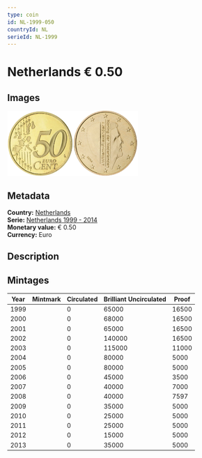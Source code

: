 ```yaml
---
type: coin
id: NL-1999-050
countryId: NL
serieId: NL-1999
---
```


# Netherlands € 0.50

## Images

<img src="../../../Images/common-2002-050.webp" height="150" alt="Front image"><img src="Images/netherlands-1999-050.webp" height="150" alt="Back image">

## Metadata

**Country:** [Netherlands](../index.md)\
**Serie:** [Netherlands 1999 - 2014](index.md)\
**Monetary value:** € 0.50\
**Currency:** Euro

## Description

## Mintages

| Year | Mintmark | Circulated | Brilliant Uncirculated | Proof |
| ---- | -------- | ---------- | ---------------------- | ----- |
| 1999 |          | 0          | 65000                  | 16500 |
| 2000 |          | 0          | 68000                  | 16500 |
| 2001 |          | 0          | 65000                  | 16500 |
| 2002 |          | 0          | 140000                 | 16500 |
| 2003 |          | 0          | 115000                 | 11000 |
| 2004 |          | 0          | 80000                  | 5000  |
| 2005 |          | 0          | 80000                  | 5000  |
| 2006 |          | 0          | 45000                  | 3500  |
| 2007 |          | 0          | 40000                  | 7000  |
| 2008 |          | 0          | 40000                  | 7597  |
| 2009 |          | 0          | 35000                  | 5000  |
| 2010 |          | 0          | 25000                  | 5000  |
| 2011 |          | 0          | 25000                  | 5000  |
| 2012 |          | 0          | 15000                  | 5000  |
| 2013 |          | 0          | 35000                  | 5000  |
